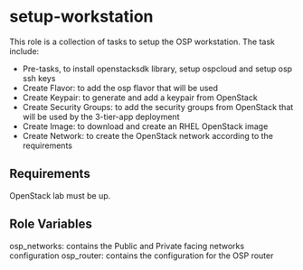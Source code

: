 setup-workstation
=================

This role is a collection of tasks to setup the OSP workstation. The task include:
- Pre-tasks, to install openstacksdk library, setup ospcloud and setup osp ssh keys
- Create Flavor: to add the osp flavor that will be used
- Create Keypair: to generate and add a keypair from OpenStack
- Create Security Groups: to add the security groups from OpenStack that will be used by the 3-tier-app deployment
- Create Image: to download and create an RHEL OpenStack image
- Create Network: to create the OpenStack network according to the requirements

Requirements
------------

OpenStack lab must be up.

Role Variables
--------------

osp_networks: contains the Public and Private facing networks configuration
osp_router: contains the configuration for the OSP router

